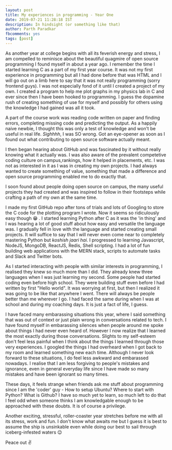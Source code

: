 ```yaml
---
layout: post
title: My experiences in programming - Year One
date: 2019-07-21 11:28:18 IST
description: In hindsight (or something like that)
author: Parth Paradkar
fbcomments: yes
tags: [post]
---
```


As another year at college begins with all its feverish energy and stress, I am compelled to reminisce about the beautiful quagmire of open source programming I found myself in about a year ago. I remember the time I started learning C as a part of my first year course. It was not my first experience in programming but all I had done before that was HTML and I will go out on a limb here to say that it was not really programming (sorry frontend guys). I was not especially fond of it until I created a project of my own. I created a program to help me plot graphs in my physics lab in C and ever since then I have been hooked to programming. I guess the dopamine rush of creating something of use for myself and possibly for others using the knowledge I had gained was all it took.

A part of the course work was reading code written on paper and finding errors, completing missing code and predicting the output. As a happily naive newbie, I thought this was only a test of knowledge and won't be useful in real life. _Sighhhh_, I was SO wrong. Got an eye-opener as soon as I found out what contributing to open source software actually meant.

I then began hearing about GitHub and was fascinated by it without really knowing what it actually was. I was also aware of the prevalent competetive coding culture on campus,rankings, how it helped in placements, etc. I was not as interested in it as I was in creating my own projects. I had always wanted to create something of value, something that made a difference and open source programming enabled me to do exactly that.

I soon found about people doing open source on campus, the many useful projects they had created and was inspired to follow in their footsteps while crafting a path of my own at the same time.

I made my first GitHub repo after tons of trials and lots of Googling to store the C code for the plotting program I wrote. Now it seems so ridiculously easy though :grin: . I started learning Python after C as it was the 'in thing' and I was hearing a lot of good stuff about how easy and versatile the language was. I gradually fell in love with the language and started creating small projects. It will suffice to say that I will never even come near to completely mastering Python but _koshish jaari hai_. I progressed to learning Javascript, NodeJS, MongoDB, ReactJS, Redis, Shell scripting. I had a lot of fun building web applications with the MERN stack, scripts to automate tasks and Slack and Twitter bots.

As I started interacting with people with similar interests in programming, I realised they knew so much more than I did. They already knew three languages when I was just learning my second. Some people had started coding even before high school. They were building stuff even before I had written by first "Hello world". It was worrying at first, but then I realized it was going to be like that anywhere I went. There will always be people better than me wherever I go. I had faced the same during when I was at school and during my coaching days. It is just a fact of life, I guess.

I have faced many embarassing situations this year, where I said something that was out of context or just plain wrong in conversations related to tech. I have found myself in embarassing silences when people around me spoke about things I had never even heard of. However I now realize that I learned the most exactly during those conversations. Slights to my self-esteem don't feel less painful when I think about the things I learned through those very experiences. I googled the things I had overheard when I got back to my room and learned something new each time. Although I never look forward to these situations, I do feel less awkward and embarassed nowadays. I realise that I am less forgiving to people's mistakes and ignorance, even in general everyday life since I have made so many mistakes and have been ignorant so many times.

These days, it feels strange when friends ask me stuff about programming since I am the 'coder' guy - How to setup Ubuntu? Where to start with Python? What is Github? I have so much yet to learn, so much left to do that I feel odd when someone thinks I am knowledgable enough to be approached with these doubts. It is of course a privilege.

Another exciting, stressful, roller-coaster year stretches before me with all its stress, work and fun. I don't know what awaits me but I guess it is best to assume the ship is unsinkable even while doing our best to sail through iceberg-infested waters :wink:

Peace out :v:
